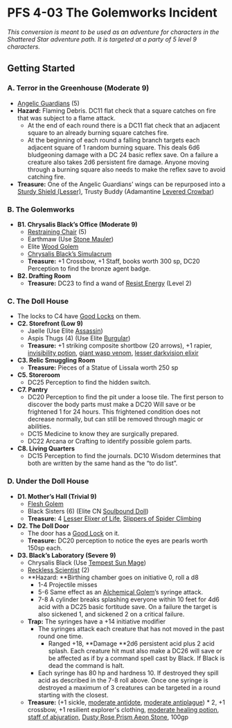 # PFS 4-03 The Golemworks Incident

_This conversion is meant to be used as an adventure for characters in the Shattered Star adventure path.  It is targeted at a party of 5 level 9 characters._

## Getting Started

### A. Terror in the Greenhouse (Moderate 9)

* [Angelic Guardians](https://monster.pf2.tools/v/46wbtcTd-angelic-guardian) (5)
* **Hazard:** Flaming Debris.  DC11 flat check that a square catches on fire that was subject to a flame attack.  
    * At the end of each round there is a DC11 flat check that an adjacent square to an already burning square catches fire.
    * At the beginning of each round a falling branch targets each adjacent square of 1 random burning square.  This deals 6d6 bludgeoning damage with a DC 24 basic reflex save.  On a failure a creature also takes 2d6 persistent fire damage. Anyone moving through a burning square also needs to make the reflex save to avoid catching fire.
* **Treasure:** One of the Angelic Guardians’ wings can be repurposed into a [Sturdy Shield (Lesser)](https://2e.aonprd.com/Equipment.aspx?ID=327), Trusty Buddy (Adamantine [Levered Crowbar](https://2e.aonprd.com/Equipment.aspx?ID=18))

### B. The Golemworks

* **B1. Chrysalis Black’s Office (Moderate 9)**
    * [Restraining Chair](https://monster.pf2.tools/v/XXWOcC4y) (5)
    * Earthmaw (Use [Stone Mauler](http://2e.aonprd.com/Monsters.aspx?ID=185))
    * Elite [Wood Golem](http://2e.aonprd.com/Monsters.aspx?ID=684)
    * [Chrysalis Black’s Simulacrum](https://monster.pf2.tools/v/70BB2XWY)
    * **Treasure:** +1 Crossbow, +1 Staff, books worth 300 sp, DC20 Perception to find the bronze agent badge.
* **B2. Drafting Room**
    * **Treasure:** DC23 to find a wand of [Resist Energy](https://2e.aonprd.com/Spells.aspx?ID=256) (Level 2)

### C. The Doll House

* The locks to C4 have [Good Locks](https://2e.aonprd.com/Equipment.aspx?ID=30) on them.
* **C2. Storefront (Low 9)**
    * Jaelle (Use Elite [Assassin](https://2e.aonprd.com/NPCs.aspx?ID=892))
    * Aspis Thugs (4) (Use Elite [Burgular](https://2e.aonprd.com/NPCs.aspx?ID=890))
    * **Treasure:** +1 striking composite shortbow (20 arrows), +1 rapier, [invisibility potion](https://2e.aonprd.com/Equipment.aspx?ID=187), [giant wasp venom](https://2e.aonprd.com/Equipment.aspx?ID=115), [lesser darkvision elixir](https://2e.aonprd.com/Equipment.aspx?ID=89)
* **C3. Relic Smuggling Room**
    * **Treasure:** Pieces of a Statue of Lissala worth 250 sp
* **C5. Storeroom**
    * DC25 Perception to find the hidden switch.
* **C7. Pantry**
    * DC20 Perception to find the pit under a loose tile. The first person to discover the body parts must make a DC20 Will save or be frightened 1 for 24 hours.  This frightened condition does not decrease normally, but can still be removed through magic or abilities.
    * DC15 Medicine to know they are surgically prepared.
    * DC22 Arcana or Crafting to identify possible golem parts.
* **C8. Living Quarters**
    * DC15 Perception to find the journals. DC10 Wisdom determines that both are written by the same hand as the “to do list”.

### D. Under the Doll House

* **D1. Mother’s Hall (Trivial 9)**
    * [Flesh Golem](https://2e.aonprd.com/Monsters.aspx?ID=238)
    * Black Sisters (6) (Elite CN [Soulbound Doll](https://2e.aonprd.com/Monsters.aspx?ID=383))
    * **Treasure:** 4 [Lesser Elixer of Life](http://2e.aonprd.com/Equipment.aspx?ID=91), [Slippers of Spider Climbing](http://2e.aonprd.com/Equipment.aspx?ID=465)
* **D2. The Doll Door**
    * The door has a [Good Lock](https://2e.aonprd.com/Equipment.aspx?ID=30) on it.
    * **Treasure:** DC20 perception to notice the eyes are pearls worth 150sp each.
* **D3. Black’s Laboratory (Severe 9)**
    * Chrysalis Black (Use [Tempest Sun Mage](https://2e.aonprd.com/NPCs.aspx?ID=972))
    * [Reckless Scientist](https://2e.aonprd.com/NPCs.aspx?ID=963) (2)
    * **Hazard: **Birthing chamber goes on initiative 0, roll a d8
        * 1-4 Projectile misses
        * 5-6 Same effect as an [Alchemical Golem](https://2e.aonprd.com/Monsters.aspx?ID=239)’s syringe attack.
        * 7-8 A cylinder breaks splashing everyone within 10 feet for 4d6 acid with a DC25 basic fortitude save. On a failure the target is also sickened 1, and sickened 2 on a critical failure.
    * **Trap:** The syringes have a +14 initiative modifier
        * The syringes attack each creature that has not moved in the past round one time.
            * Ranged +18, **Damage **2d6 persistent acid plus 2 acid splash. Each creature hit must also make a DC26 will save or be affected as if by a command spell cast by Black. If Black is dead the command is halt.
        * Each syringe has 80 hp and hardness 10. If destroyed they spill acid as described in the 7-8 roll above. Once one syringe is destroyed a maximum of 3 creatures can be targeted in a round starting with the closest.
    * **Treasure:** (+1 sickle, [moderate antidote](https://2e.aonprd.com/Equipment.aspx?ID=80), [moderate antiplague](https://2e.aonprd.com/Equipment.aspx?ID=81)) * 2, +1 crossbow, +1 resilient explorer's clothing, [moderate healing potion](https://2e.aonprd.com/Equipment.aspx?ID=186), [staff of abjuration](https://2e.aonprd.com/Equipment.aspx?ID=351), [Dusty Rose Prism Aeon Stone](https://2e.aonprd.com/Equipment.aspx?ID=407), 100gp